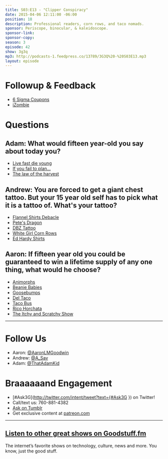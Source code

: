 ```yaml
---
title: S03:E13 - "Clipper Conspiracy"
date: 2015-04-06 12:11:00 -06:00
position: 18
description: Professional readers, corn rows, and taco nomads.
sponsor: Periscope, binocular, & kaleidoscope.
sponsor-link: 
sponsor-copy: 
season: 3
episode: 42
show: 3g3q
mp3: http://podcasts-1.feedpress.co/13789/3G3Q%20-%20S03E13.mp3
layout: episode
---
```


# Followup & Feedback
- [6 Sigma Coupons](https://www.dropbox.com/s/1gkqf9agv2e28b6/Screenshot%202015-03-26%2013.57.26.png?dl=0)
- [iZombie](http://www.imdb.com/title/tt3501584/)

# Questions

## Adam: What would fifteen year-old you say about today you?
- [Live fast die young](https://youtu.be/2uYs0gJD-LE)
- [If you fail to plan...](http://www.goodreads.com/quotes/460142-if-you-fail-to-plan-you-are-planning-to-fail)
- [The law of the harvest](http://www.brainyquote.com/quotes/quotes/j/jamesallen148442.html)

## Andrew: You are forced to get a giant chest tattoo. But your 15 year old self has to pick what it is a tattoo of. What's your tattoo?
- [Flannel Shirts Debacle](http://www.3g3q.co/203)
- [Pete's Dragon](http://www.imdb.com/title/tt0076538/)
- [DBZ Tattoo](https://s-media-cache-ak0.pinimg.com/originals/c5/67/e6/c567e6527ee270b0fc06a0cb01d7e705.jpg)
- [White Girl Corn Rows](https://drive.google.com/file/d/0Bz9Q-zc1_8b0THh5c1NndG5WcFE/view?usp=sharing)
- [Ed Hardy Shirts](http://www.amazon.com/Ed-Hardy/b?ie=UTF8&node=2529333011)

## Aaron: If fifteen year old you could be guaranteed to win a lifetime supply of any one thing, what would he choose?
- [Animorphs](http://www.scholastic.com/animorphs/)
- [Beanie Babies](http://en.wikipedia.org/wiki/Beanie_Babies)
- [Goosebumps](http://goosebumps.scholastic.com/)
- [Del Taco](http://www.deltaco.com/)
- [Taco Bus](http://www.yelp.com/biz/taqueria-el-rancho-rexburg)
- [Rico Horchata](http://www.quericavida.com/en/what-is-rico/horchata/)
- [The Itchy and Scratchy Show](http://en.wikipedia.org/wiki/The_Itchy_%26_Scratchy_Show)

***

# Follow Us
* Aaron: [@AaronLMGoodwin](http://twitter.com/aaronlmgoodwin)
* Andrew: [@A_Sav](http://twitter.com/a_sav)
* Adam: [@ThatAdamKid](http://twitter.com/thatadamkid)

# Braaaaaand Engagement
* [#Ask3G](http://twitter.com/intent/tweet?text={#Ask3G }) on Twitter!
* Call/text us: 760-881-4382
* [Ask on Tumblr](http://3g3q.co/ask)
* Get exclusive content at [patreon.com](http://www.patreon.com/3g3q)

***

## [Listen to other great shows on Goodstuff.fm](http://goodstuff.fm/)
The internet’s favorite shows on technology, culture, news and more. You know, just the good stuff.
